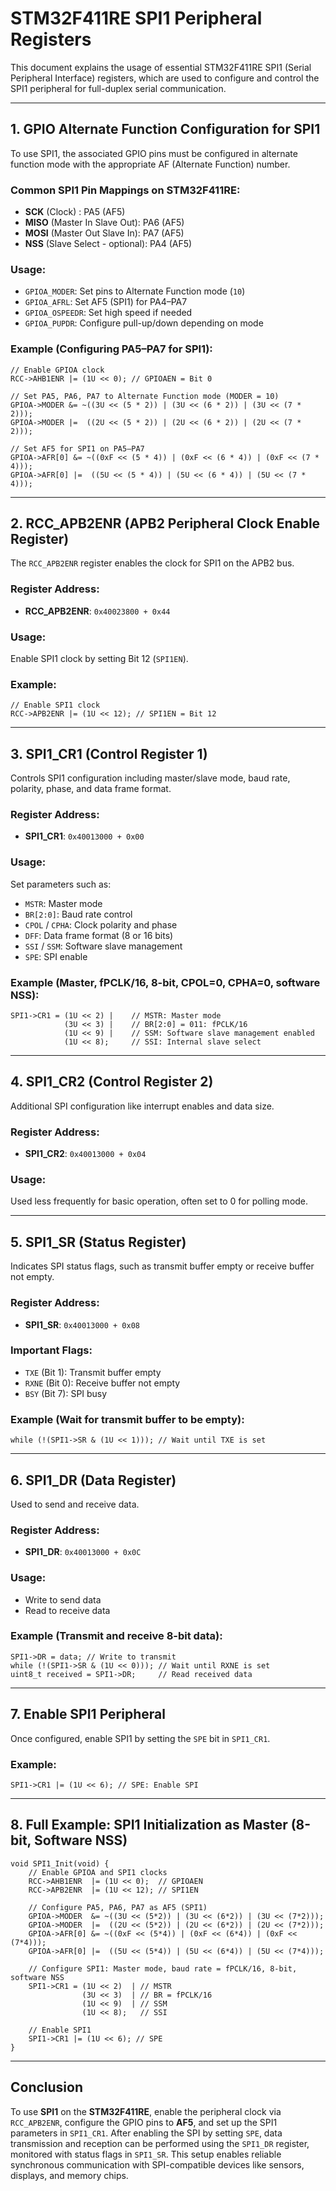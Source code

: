 # STM32F411RE SPI1 Peripheral Registers

This document explains the usage of essential STM32F411RE SPI1 (Serial Peripheral Interface) registers, which are used to configure and control the SPI1 peripheral for full-duplex serial communication.

---

## 1. GPIO Alternate Function Configuration for SPI1

To use SPI1, the associated GPIO pins must be configured in alternate function mode with the appropriate AF (Alternate Function) number.

### Common SPI1 Pin Mappings on STM32F411RE:
- **SCK**  (Clock)   : PA5 (AF5)  
- **MISO** (Master In Slave Out): PA6 (AF5)  
- **MOSI** (Master Out Slave In): PA7 (AF5)  
- **NSS**  (Slave Select - optional): PA4 (AF5)  

### Usage:
- `GPIOA_MODER`: Set pins to Alternate Function mode (`10`)
- `GPIOA_AFRL`: Set AF5 (SPI1) for PA4–PA7
- `GPIOA_OSPEEDR`: Set high speed if needed
- `GPIOA_PUPDR`: Configure pull-up/down depending on mode

### Example (Configuring PA5–PA7 for SPI1):
```
// Enable GPIOA clock
RCC->AHB1ENR |= (1U << 0); // GPIOAEN = Bit 0

// Set PA5, PA6, PA7 to Alternate Function mode (MODER = 10)
GPIOA->MODER &= ~((3U << (5 * 2)) | (3U << (6 * 2)) | (3U << (7 * 2)));
GPIOA->MODER |=  ((2U << (5 * 2)) | (2U << (6 * 2)) | (2U << (7 * 2)));

// Set AF5 for SPI1 on PA5–PA7
GPIOA->AFR[0] &= ~((0xF << (5 * 4)) | (0xF << (6 * 4)) | (0xF << (7 * 4)));
GPIOA->AFR[0] |=  ((5U << (5 * 4)) | (5U << (6 * 4)) | (5U << (7 * 4)));
```

---

## 2. RCC_APB2ENR (APB2 Peripheral Clock Enable Register)

The `RCC_APB2ENR` register enables the clock for SPI1 on the APB2 bus.

### Register Address:
- **RCC_APB2ENR**: `0x40023800 + 0x44`

### Usage:
Enable SPI1 clock by setting Bit 12 (`SPI1EN`).

### Example:
```
// Enable SPI1 clock
RCC->APB2ENR |= (1U << 12); // SPI1EN = Bit 12
```

---

## 3. SPI1_CR1 (Control Register 1)

Controls SPI1 configuration including master/slave mode, baud rate, polarity, phase, and data frame format.

### Register Address:
- **SPI1_CR1**: `0x40013000 + 0x00`

### Usage:
Set parameters such as:
- `MSTR`: Master mode
- `BR[2:0]`: Baud rate control
- `CPOL` / `CPHA`: Clock polarity and phase
- `DFF`: Data frame format (8 or 16 bits)
- `SSI` / `SSM`: Software slave management
- `SPE`: SPI enable

### Example (Master, fPCLK/16, 8-bit, CPOL=0, CPHA=0, software NSS):
```
SPI1->CR1 = (1U << 2) |    // MSTR: Master mode
            (3U << 3) |    // BR[2:0] = 011: fPCLK/16
            (1U << 9) |    // SSM: Software slave management enabled
            (1U << 8);     // SSI: Internal slave select
```

---

## 4. SPI1_CR2 (Control Register 2)

Additional SPI configuration like interrupt enables and data size.

### Register Address:
- **SPI1_CR2**: `0x40013000 + 0x04`

### Usage:
Used less frequently for basic operation, often set to 0 for polling mode.

---

## 5. SPI1_SR (Status Register)

Indicates SPI status flags, such as transmit buffer empty or receive buffer not empty.

### Register Address:
- **SPI1_SR**: `0x40013000 + 0x08`

### Important Flags:
- `TXE` (Bit 1): Transmit buffer empty
- `RXNE` (Bit 0): Receive buffer not empty
- `BSY` (Bit 7): SPI busy

### Example (Wait for transmit buffer to be empty):
```
while (!(SPI1->SR & (1U << 1))); // Wait until TXE is set
```

---

## 6. SPI1_DR (Data Register)

Used to send and receive data.

### Register Address:
- **SPI1_DR**: `0x40013000 + 0x0C`

### Usage:
- Write to send data
- Read to receive data

### Example (Transmit and receive 8-bit data):
```
SPI1->DR = data; // Write to transmit
while (!(SPI1->SR & (1U << 0))); // Wait until RXNE is set
uint8_t received = SPI1->DR;     // Read received data
```

---

## 7. Enable SPI1 Peripheral

Once configured, enable SPI1 by setting the `SPE` bit in `SPI1_CR1`.

### Example:
```
SPI1->CR1 |= (1U << 6); // SPE: Enable SPI
```

---

## 8. Full Example: SPI1 Initialization as Master (8-bit, Software NSS)

```
void SPI1_Init(void) {
    // Enable GPIOA and SPI1 clocks
    RCC->AHB1ENR  |= (1U << 0);  // GPIOAEN
    RCC->APB2ENR  |= (1U << 12); // SPI1EN

    // Configure PA5, PA6, PA7 as AF5 (SPI1)
    GPIOA->MODER  &= ~((3U << (5*2)) | (3U << (6*2)) | (3U << (7*2)));
    GPIOA->MODER  |=  ((2U << (5*2)) | (2U << (6*2)) | (2U << (7*2)));
    GPIOA->AFR[0] &= ~((0xF << (5*4)) | (0xF << (6*4)) | (0xF << (7*4)));
    GPIOA->AFR[0] |=  ((5U << (5*4)) | (5U << (6*4)) | (5U << (7*4)));

    // Configure SPI1: Master mode, baud rate = fPCLK/16, 8-bit, software NSS
    SPI1->CR1 = (1U << 2)  | // MSTR
                (3U << 3)  | // BR = fPCLK/16
                (1U << 9)  | // SSM
                (1U << 8);   // SSI

    // Enable SPI1
    SPI1->CR1 |= (1U << 6); // SPE
}
```

---

## Conclusion

To use **SPI1** on the **STM32F411RE**, enable the peripheral clock via `RCC_APB2ENR`, configure the GPIO pins to **AF5**, and set up the SPI1 parameters in `SPI1_CR1`. After enabling the SPI by setting `SPE`, data transmission and reception can be performed using the `SPI1_DR` register, monitored with status flags in `SPI1_SR`. This setup enables reliable synchronous communication with SPI-compatible devices like sensors, displays, and memory chips.
